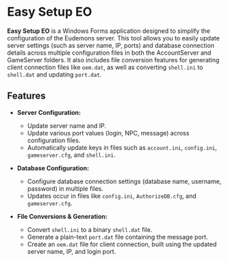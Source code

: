 # Easy Setup EO

**Easy Setup EO** is a Windows Forms application designed to simplify the configuration of the Eudemons server. This tool allows you to easily update server settings (such as server name, IP, ports) and database connection details across multiple configuration files in both the AccountServer and GameServer folders. It also includes file conversion features for generating client connection files like `oem.dat`, as well as converting `shell.ini` to `shell.dat` and updating `port.dat`.

## Features

- **Server Configuration:**
  - Update server name and IP.
  - Update various port values (login, NPC, message) across configuration files.
  - Automatically update keys in files such as `account.ini`, `config.ini`, `gameserver.cfg`, and `shell.ini`.

- **Database Configuration:**
  - Configure database connection settings (database name, username, password) in multiple files.
  - Updates occur in files like `config.ini`, `AuthorizeDB.cfg`, and `gameserver.cfg`.

- **File Conversions & Generation:**
  - Convert `shell.ini` to a binary `shell.dat` file.
  - Generate a plain-text `port.dat` file containing the message port.
  - Create an `oem.dat` file for client connection, built using the updated server name, IP, and login port.

